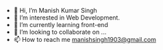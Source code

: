 - 👋 Hi, I’m Manish Kumar Singh
- 👀 I’m interested in Web Development.
- 🌱 I’m currently learning front-end 
- 💞️ I’m looking to collaborate on ...
- 📫 How to reach me manishsingh1903@gmail.com

<!---
manishsingh1903/manishsingh1903 is a ✨ special ✨ repository because its `README.md` (this file) appears on your GitHub profile.
You can click the Preview link to take a look at your changes.
--->
